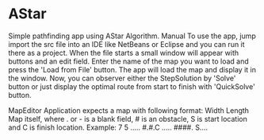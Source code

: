 # AStar
Simple pathfinding app using AStar Algorithm.
Manual
To use the app, jump import the src file into an IDE like NetBeans or Eclipse and you can run it there as a project. When the file starts a small window will appear with buttons and an edit field. Enter the name of the map you want to load and press the 'Load from File' button. The app will load the map and display it in the window. Now, you can observer either the StepSolution by 'Solve' button or just display the optimal route from start to finish with 'QuickSolve' button.

MapEditor
Application expects a map with following format:
Width
Length
Map itself, where . or - is a blank field, # is an obstacle, S is start location and C is finish location. 
Example:
7
5
.....
#.#.C
.....
####.
S....
